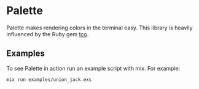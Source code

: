 # Palette

Palette makes rendering colors in the terminal easy. This library is heavily
influenced by the Ruby gem [tco](https://github.com/pazdera/tco).

## Examples

To see Palette in action run an example script with mix. For example:

`mix run examples/union_jack.exs`
